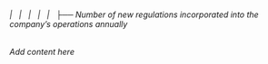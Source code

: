 ###### |   |   |   |   |   ├── Number of new regulations incorporated into the company’s operations annually

*Add content here*